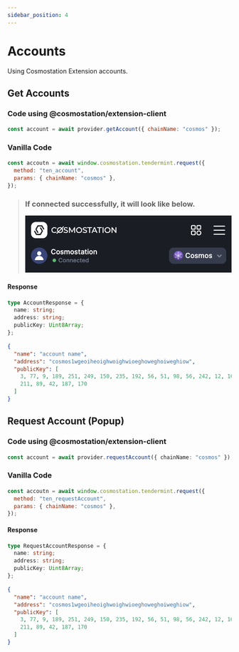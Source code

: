 ```yaml
---
sidebar_position: 4
---
```


# Accounts

Using Cosmostation Extension accounts.

## Get Accounts

### Code using @cosmostation/extension-client

```javascript
const account = await provider.getAccount({ chainName: "cosmos" });
```

### Vanilla Code

```javascript
const accoutn = await window.cosmostation.tendermint.request({
  method: "ten_account",
  params: { chainName: "cosmos" },
});
```

> ### If connected successfully, it will look like below.
>
> ![Provider](/img/developer/extension/2-provider-connected.png)

#### Response

```typescript title="Model"
type AccountResponse = {
  name: string;
  address: string;
  publicKey: Uint8Array;
};
```

```json title="Example"
{
  "name": "account name",
  "address": "cosmos1wgeoiheoighwoighwioeghoweghoiweghiow",
  "publicKey": [
    3, 77, 9, 189, 251, 249, 150, 235, 192, 56, 51, 98, 56, 242, 12, 102, 144,
    211, 89, 42, 187, 170
  ]
}
```

## Request Account (Popup)

### Code using @cosmostation/extension-client

```typescript
const account = await provider.requestAccount({ chainName: "cosmos" });
```

### Vanilla Code

```javascript
const accoutn = await window.cosmostation.tendermint.request({
  method: "ten_requestAccount",
  params: { chainName: "cosmos" },
});
```

#### Response

```typescript title=Model
type RequestAccountResponse = {
  name: string;
  address: string;
  publicKey: Uint8Array;
};
```

```json title=Example
{
  "name": "account name",
  "address": "cosmos1wgeoiheoighwoighwioeghoweghoiweghiow",
  "publicKey": [
    3, 77, 9, 189, 251, 249, 150, 235, 192, 56, 51, 98, 56, 242, 12, 102, 144,
    211, 89, 42, 187, 170
  ]
}
```
